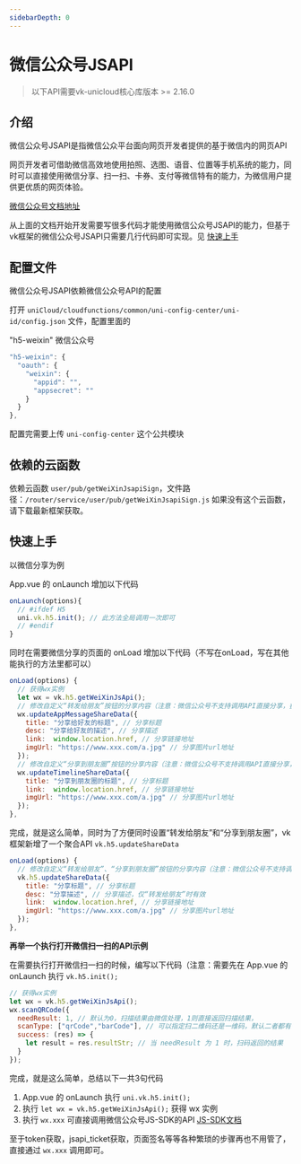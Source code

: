 ```yaml
---
sidebarDepth: 0
---
```


# 微信公众号JSAPI

> 以下API需要vk-unicloud核心库版本 >= 2.16.0

## 介绍

微信公众号JSAPI是指微信公众平台面向网页开发者提供的基于微信内的网页API 

网页开发者可借助微信高效地使用拍照、选图、语音、位置等手机系统的能力，同时可以直接使用微信分享、扫一扫、卡券、支付等微信特有的能力，为微信用户提供更优质的网页体验。

[微信公众号文档地址](https://developers.weixin.qq.com/doc/offiaccount/OA_Web_Apps/JS-SDK.html)

从上面的文档开始开发需要写很多代码才能使用微信公众号JSAPI的能力，但基于vk框架的微信公众号JSAPI只需要几行代码即可实现。见 [快速上手](#快速上手)

## 配置文件

微信公众号JSAPI依赖微信公众号API的配置

打开 `uniCloud/cloudfunctions/common/uni-config-center/uni-id/config.json` 文件，配置里面的 

"h5-weixin" 微信公众号

```js
"h5-weixin": {
  "oauth": {
    "weixin": {
      "appid": "",
      "appsecret": ""
    }
  }
},
```

配置完需要上传 `uni-config-center` 这个公共模块

## 依赖的云函数

依赖云函数 `user/pub/getWeiXinJsapiSign`，文件路径：`/router/service/user/pub/getWeiXinJsapiSign.js` 如果没有这个云函数，请下载最新框架获取。

## 快速上手

以微信分享为例

App.vue 的 onLaunch 增加以下代码

```js
onLaunch(options){
  // #ifdef H5
  uni.vk.h5.init(); // 此方法全局调用一次即可
  // #endif
}
```

同时在需要微信分享的页面的 onLoad 增加以下代码（不写在onLoad，写在其他能执行的方法里都可以）

```js
onLoad(options) {
  // 获得wx实例
  let wx = vk.h5.getWeiXinJsApi();
  // 修改自定义“转发给朋友”按钮的分享内容（注意：微信公众号不支持调用API直接分享，执行此API后依然需要点右上角三个点，点击“转发给朋友”）
  wx.updateAppMessageShareData({
    title: "分享给好友的标题", // 分享标题
    desc: "分享给好友的描述", // 分享描述
    link:  window.location.href, // 分享链接地址
    imgUrl: "https://www.xxx.com/a.jpg" // 分享图片url地址
  });
  // 修改自定义“分享到朋友圈”按钮的分享内容（注意：微信公众号不支持调用API直接分享，执行此API后依然需要点右上角三个点，点击“分享到朋友圈”）
  wx.updateTimelineShareData({
    title: "分享到朋友圈的标题", // 分享标题
    link:  window.location.href, // 分享链接地址
    imgUrl: "https://www.xxx.com/a.jpg" // 分享图片url地址
  });
},
```

完成，就是这么简单，同时为了方便同时设置“转发给朋友”和“分享到朋友圈”，vk框架新增了一个聚合API `vk.h5.updateShareData`

```js
onLoad(options) {
  // 修改自定义“转发给朋友”、“分享到朋友圈”按钮的分享内容（注意：微信公众号不支持调用API直接分享，执行此API后依然需要点右上角三个点，点击“转发给朋友”或“分享到朋友圈”）
  vk.h5.updateShareData({
    title: "分享标题", // 分享标题
    desc: "分享描述", // 分享描述，仅“转发给朋友”时有效
    link:  window.location.href, // 分享链接地址
    imgUrl: "https://www.xxx.com/a.jpg" // 分享图片url地址
  });
},
```

**再举一个执行打开微信扫一扫的API示例**

在需要执行打开微信扫一扫的时候，编写以下代码（注意：需要先在 App.vue 的 onLaunch 执行 `vk.h5.init();`

```js
// 获得wx实例
let wx = vk.h5.getWeiXinJsApi();
wx.scanQRCode({
  needResult: 1, // 默认为0，扫描结果由微信处理，1则直接返回扫描结果，
  scanType: ["qrCode","barCode"], // 可以指定扫二维码还是一维码，默认二者都有
  success: (res) => {
    let result = res.resultStr; // 当 needResult 为 1 时，扫码返回的结果
  }
});
```

完成，就是这么简单，总结以下一共3句代码

1. App.vue 的 onLaunch 执行 `uni.vk.h5.init();`
2. 执行 `let wx = vk.h5.getWeiXinJsApi();` 获得 wx 实例
3. 执行 `wx.xxx` 可直接调用微信公众号JS-SDK的API [JS-SDK文档](https://developers.weixin.qq.com/doc/offiaccount/OA_Web_Apps/JS-SDK.html#10)

至于token获取，jsapi_ticket获取，页面签名等等各种繁琐的步骤再也不用管了，直接通过 `wx.xxx` 调用即可。
